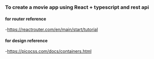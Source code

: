 ### To create a movie app using React + typescript and rest api

#### for router reference

-https://reactrouter.com/en/main/start/tutorial

#### for design reference

-https://picocss.com/docs/containers.html
